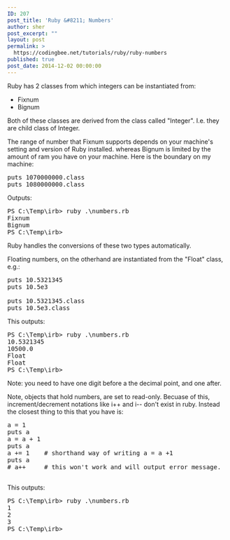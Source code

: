 ```yaml
---
ID: 207
post_title: 'Ruby &#8211; Numbers'
author: sher
post_excerpt: ""
layout: post
permalink: >
  https://codingbee.net/tutorials/ruby/ruby-numbers
published: true
post_date: 2014-12-02 00:00:00
---
```

Ruby has 2 classes from which integers can be instantiated from:

<ul>
	<li>Fixnum</li>
	<li>Bignum</li>
</ul>

Both of these classes are derived from the class called "Integer". I.e. they are child class of Integer.

The range of number that Fixnum supports depends on your machine's setting and version of Ruby installed. whereas Bignum is limited by the amount of ram you have on your machine.  Here is the boundary on my machine:

<pre>
puts 1070000000.class
puts 1080000000.class
</pre>  

Outputs:

<pre>
PS C:\Temp\irb> ruby .\numbers.rb
Fixnum
Bignum
PS C:\Temp\irb>
</pre>

Ruby handles the conversions of these two types automatically. 

Floating numbers, on the otherhand are instantiated from the "Float" class, e.g.:

<pre>
puts 10.5321345
puts 10.5e3

puts 10.5321345.class
puts 10.5e3.class
</pre>

This outputs:

<pre>
PS C:\Temp\irb> ruby .\numbers.rb
10.5321345
10500.0
Float
Float
PS C:\Temp\irb>
</pre>

Note: you need to have one digit before a the decimal point, and one after. 

Note, objects that hold numbers, are set to read-only. Becuase of this, increment/decrement notations like i++ and i-- don't exist in ruby. Instead the closest thing to this that you have is:

<pre>
a = 1
puts a
a = a + 1
puts a
a += 1    # shorthand way of writing a = a +1
puts a
# a++     # this won't work and will output error message. 

</pre>

This outputs:

<pre>
PS C:\Temp\irb> ruby .\numbers.rb
1
2
3
PS C:\Temp\irb>

</pre>